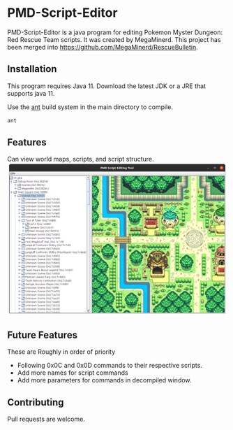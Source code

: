 # PMD-Script-Editor

PMD-Script-Editor is a java program for editing Pokemon Myster Dungeon: Red Rescue Team scripts. It was created by MegaMinerd.
This project has been merged into https://github.com/MegaMinerd/RescueBulletin.

## Installation

This program requires Java 11. Download the latest JDK or a JRE that supports java 11.

Use the [ant](https://ant.apache.org/) build system in the main directory to compile.

```bash
ant
```

## Features
Can view world maps, scripts, and script structure.
![Screenshot of PMD Script Editor with map open.](Preview.png)

## Future Features
These are Roughly in order of priority
* Following 0x0C and 0x0D commands to their respective scripts.
* Add more names for script commands
* Add more parameters for commands in decompiled window.


## Contributing
Pull requests are welcome.
